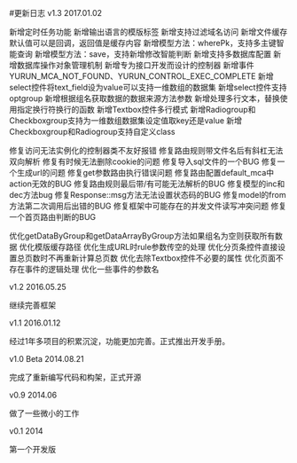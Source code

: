 #更新日志
v1.3 2017.01.02

新增定时任务功能
新增输出语言的模版标签
新增支持过滤域名访问
新增文件缓存默认值可以是回调，返回值是缓存内容
新增模型方法：wherePk，支持多主键智能查询
新增模型方法：save，支持新增修改智能判断
新增支持多数据库配置
新增数据库操作对象管理机制
新增专为接口开发而设计的控制器
新增事件YURUN_MCA_NOT_FOUND、YURUN_CONTROL_EXEC_COMPLETE
新增select控件将text_field设为value可以支持一维数组的数据集
新增select控件支持optgroup
新增根据组名获取数据的数据来源方法参数
新增处理多行文本，替换使用指定换行符换行的函数
新增Textbox控件多行模式
新增Radiogroup和Checkboxgroup支持为一维数组数据集设定值取key还是value
新增Checkboxgroup和Radiogroup支持自定义class

修复访问无法实例化的控制器类不友好报错
修复路由规则带文件名后有斜杠无法双向解析
修复有时候无法删除cookie的问题
修复导入sql文件的一个BUG
修复一个生成url的问题
修复get参数路由执行错误问题
修复路由配置default_mca中action无效的BUG
修复路由规则最后带/有可能无法解析的BUG
修复模型的inc和dec方法bug
修复Response::msg方法无法设置状态码的BUG
修复model的from方法第二次调用后出错的BUG
修复框架中可能存在的并发文件读写冲突问题
修复一个首页路由判断的BUG

优化getDataByGroup和getDataArrayByGroup方法如果组名为空则获取所有数据
优化模版缓存路径
优化生成URL时rule参数传空的处理
优化分页条控件直接设置总页数时不再重新计算总页数
优化去除Textbox控件不必要的属性
优化页面不存在事件的逻辑处理
优化一些事件的参数名

v1.2 2016.05.25

继续完善框架

v1.1 2016.01.12

经过1年多项目的积累沉淀，功能更加完善。正式推出开发手册。

v1.0 Beta 2014.08.21

完成了重新编写代码和构架，正式开源

v0.9 2014.06

做了一些微小的工作

v0.1 2014

第一个开发版